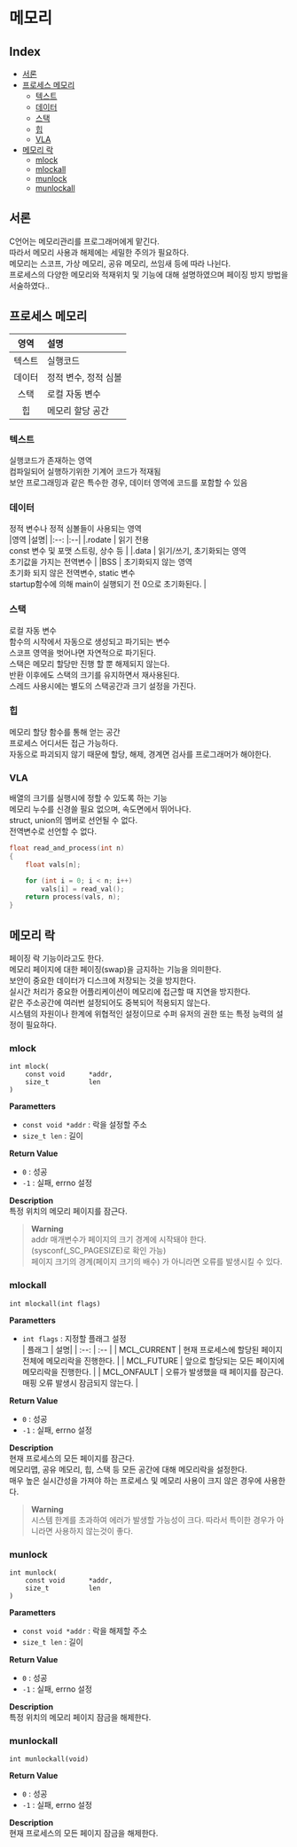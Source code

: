 <h1> 메모리 </h1>

<h2> Index </h2>

- [서론](#서론)
- [프로세스 메모리](#프로세스-메모리)
	- [텍스트](#텍스트)
	- [데이터](#데이터)
	- [스택](#스택)
	- [힙](#힙)
	- [VLA](#vla)
- [메모리 락](#메모리-락)
	- [mlock](#mlock)
	- [mlockall](#mlockall)
	- [munlock](#munlock)
	- [munlockall](#munlockall)


## 서론
C언어는 메모리관리를 프로그래머에게 맡긴다.  
따라서 메모리 사용과 해제에는 세밀한 주의가 필요하다.  
메모리는 스코프, 가상 메모리, 공유 메모리, 쓰임새 등에 따라 나뉜다.  
프로세스의 다양한 메모리와 적재위치 및 기능에 대해 설명하였으며 페이징 방지 방법을 서술하였다..  



## 프로세스 메모리
|영역	|설명|
|:--:	|:--|
|텍스트	| 실행코드 |
|데이터	| 정적 변수, 정적 심볼 |
|스택	| 로컬 자동 변수 |
|힙	| 메모리 할당 공간 |


### 텍스트 
실행코드가 존재하는 영역  
컴파일되어 실행하기위한 기계어 코드가 적재됨  
보안 프로그래밍과 같은 특수한 경우, 데이터 영역에 코드를 포함할 수 있음  


### 데이터
정적 변수나 정적 심볼들이 사용되는 영역  
|영역	|설명|
|:--:	|:--|
|.rodate	| 읽기 전용</br>const 변수 및 포맷 스트링, 상수 등 |
|.data		| 읽기/쓰기, 초기화되는 영역</br>초기값을 가지는 전역변수 |
|BSS		| 초기화되지 않는 영역</br>초기화 되지 않은 전역변수, static 변수</br>startup함수에 의해 main이 실행되기 전 0으로 초기화된다. |


### 스택
로컬 자동 변수  
함수의 시작에서 자동으로 생성되고 파기되는 변수  
스코프 영역을 벗어나면 자연적으로 파기된다.  
스택은 메모리 할당만 진행 할 뿐 해제되지 않는다.  
반환 이후에도 스택의 크기를 유지하면서 재사용된다.  
스레드 사용시에는 별도의 스택공간과 크기 설정을 가진다.


### 힙
메모리 할당 함수를 통해 얻는 공간  
프로세스 어디서든 접근 가능하다.  
자동으로 파괴되지 않기 때문에 할당, 해제, 경계면 검사를 프로그래머가 해야한다.  


### VLA
배열의 크기를 실행시에 정할 수 있도록 하는 기능  
메모리 누수를 신경쓸 필요 없으며, 속도면에서 뛰어나다.  
struct, union의 멤버로 선언될 수 없다.  
전역변수로 선언할 수 없다.  
``` c
float read_and_process(int n)
{
    float vals[n];

    for (int i = 0; i < n; i++)
        vals[i] = read_val();
    return process(vals, n);
}
```



## 메모리 락 
페이징 락 기능이라고도 한다.  
메모리 페이지에 대한 페이징(swap)을 금지하는 기능을 의미한다.  
보안이 중요한 데이터가 디스크에 저장되는 것을 방지한다.  
실시간 처리가 중요한 어플리케이션이 메모리에 접근할 때 지연을 방지한다.  
같은 주소공간에 여러번 설정되어도 중복되어 적용되지 않는다.  
시스템의 자원이나 한계에 위협적인 설정이므로 수퍼 유저의 권한 또는 특정 능력의 설정이 필요하다.  


### mlock
	int mlock(
		const void		*addr,
		size_t			len
	)
**Parametters**
- `const void *addr`	: 락을 설정할 주소
- `size_t len`		: 길이

**Return Value**
- `0`	: 성공
- `-1`	: 실패, errno 설정

**Description**  
특정 위치의 메모리 페이지를 잠근다.  
> **Warning**  
addr 매개변수가 페이지의 크기 경계에 시작돼야 한다. (sysconf(_SC_PAGESIZE)로 확인 가능)  
페이지 크기의 경계(페이지 크기의 배수) 가 아니라면 오류를 발생시킬 수 있다.


### mlockall
	int mlockall(int flags)
**Parametters**
- `int flags`	: 지정할 플래그 설정  
	| 플래그	| 설명|
	| :--:		| :-- |
	| MCL_CURRENT	| 현재 프로세스에 할당된 페이지 전체에 메모리락을 진행한다. |
	| MCL_FUTURE	| 앞으로 할당되는 모든 페이지에 메모리락을 진행한다. |
	| MCL_ONFAULT	| 오류가 발생했을 때 페이지를 잠근다.</br>매핑 오류 발생시 잠금되지 않는다. |

**Return Value**
- `0`	: 성공
- `-1`	: 실패, errno 설정

**Description**  
현재 프로세스의 모든 페이지를 잠근다.  
메모리맵, 공유 메모리, 힙, 스택 등 모든 공간에 대해 메모리락을 설정한다.  
매우 높은 실시간성을 가져야 하는 프로세스 및 메모리 사용이 크지 않은 경우에 사용한다.  
> **Warning**  
시스템 한계를 초과하여 에러가 발생할 가능성이 크다. 따라서 특이한 경우가 아니라면 사용하지 않는것이 좋다.


### munlock
	int munlock(
		const void 		*addr,
		size_t			len
	)
**Parametters**
- `const void *addr`	: 락을 해제할 주소
- `size_t len`		: 길이

**Return Value**
- `0`	: 성공
- `-1`	: 실패, errno 설정

**Description**  
특정 위치의 메모리 페이지 잠금을 해제한다.


### munlockall
	int munlockall(void)

**Return Value**
- `0`	: 성공
- `-1`	: 실패, errno 설정

**Description**  
현재 프로세스의 모든 페이지 잠금을 해제한다.


